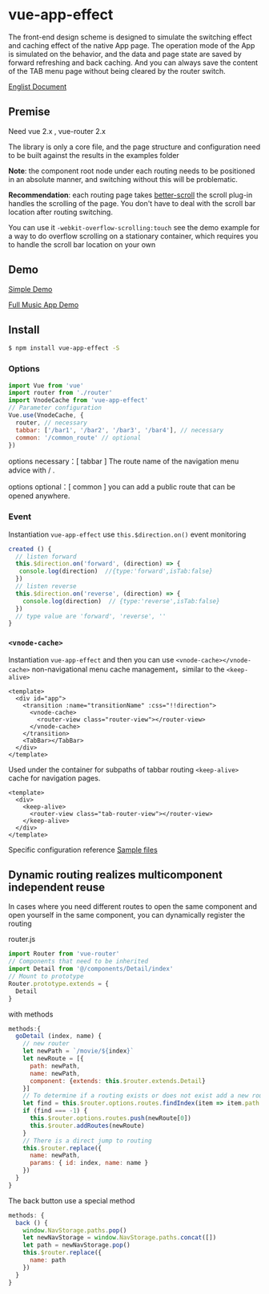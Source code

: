 # vue-app-effect
The front-end design scheme is designed to simulate the switching effect and caching effect of the native App page. The operation mode of the App is simulated on the behavior, and the data and page state are saved by forward refreshing and back caching. And you can always save the content of the TAB menu page without being cleared by the router switch.

[Englist Document](https://github.com/JooZh/vue-app-effect/blob/master/README_EN.md)

## Premise
Need vue 2.x , vue-router 2.x 

The library is only a core file, and the page structure and configuration need to be built against the results in the examples folder

**Note**: the component root node under each routing needs to be positioned in an absolute manner, and switching without this will be problematic.

**Recommendation**: each routing page takes [better-scroll](https://github.com/ustbhuangyi/better-scroll) the scroll plug-in handles the scrolling of the page. You don't have to deal with the scroll bar location after routing switching.

You can use it `-webkit-overflow-scrolling:touch` see the demo example for a way to do overflow scrolling on a stationary container, which requires you to handle the scroll bar location on your own

## Demo

[Simple Demo](https://joozh.github.io/vue-app-effect/)

[Full Music App Demo](https://joozh.cn/music/)

## Install

```bash
$ npm install vue-app-effect -S
```

### Options

```js
import Vue from 'vue'
import router from './router' 
import VnodeCache from 'vue-app-effect'
// Parameter configuration
Vue.use(VnodeCache, {
  router, // necessary
  tabbar: ['/bar1', '/bar2', '/bar3', '/bar4'], // necessary
  common: '/common_route' // optional
})
```
options necessary：[ tabbar ] The route name of the navigation menu advice with / .

options optional：[ common ] you can add a public route that can be opened anywhere.

### Event
Instantiation `vue-app-effect` use `this.$direction.on()` event monitoring

```js
created () {
  // listen forward
  this.$direction.on('forward', (direction) => {
   console.log(direction)  //{type:'forward',isTab:false}
  })
  // listen reverse
  this.$direction.on('reverse', (direction) => {
    console.log(direction)  // {type:'reverse',isTab:false}
  })
  // type value are 'forward', 'reverse', ''
}
```
### `<vnode-cache>`

Instantiation `vue-app-effect` and then you can use `<vnode-cache></vnode-cache>` non-navigational menu cache management，similar to the `<keep-alive>`

```vue
<template>
  <div id="app">
    <transition :name="transitionName" :css="!!direction">
      <vnode-cache>
        <router-view class="router-view"></router-view>
      </vnode-cache>
    </transition>
    <TabBar></TabBar>
  </div>
</template>
```
Used under the container for subpaths of tabbar routing `<keep-alive>` cache for navigation pages.

```vue
<template>
  <div>
    <keep-alive>
      <router-view class="tab-router-view"></router-view>
    </keep-alive>
  </div>
</template>
```

Specific configuration reference [Sample files](https://github.com/JooZh/vue-app-effect/tree/master/examples)

## Dynamic routing realizes multicomponent independent reuse

In cases where you need different routes to open the same component and open yourself in the same component, you can dynamically register the routing

router.js

```js
import Router from 'vue-router'
// Components that need to be inherited
import Detail from '@/components/Detail/index'
// Mount to prototype
Router.prototype.extends = {
  Detail
}
```
with methods

```js
methods:{
  goDetail (index, name) {
    // new router
    let newPath = `/movie/${index}`
    let newRoute = [{
      path: newPath,
      name: newPath,
      component: {extends: this.$router.extends.Detail}
    }]
    // To determine if a routing exists or does not exist add a new routing
    let find = this.$router.options.routes.findIndex(item => item.path === newPath)
    if (find === -1) {
      this.$router.options.routes.push(newRoute[0])
      this.$router.addRoutes(newRoute)
    }
    // There is a direct jump to routing
    this.$router.replace({
      name: newPath,
      params: { id: index, name: name }
    })
  }
}

```
The back button use a special method

```js
methods: {
  back () {
    window.NavStorage.paths.pop()
    let newNavStorage = window.NavStorage.paths.concat([])
    let path = newNavStorage.pop()
    this.$router.replace({
      name: path
    })
  }
}

```
